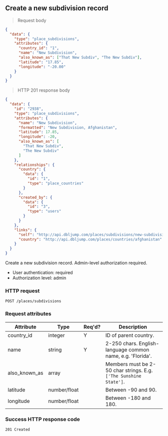 ## <a name="subdivs_create"></a>Create a new subdivision record

> Request body

```JSON
{
  "data": {
    "type": "place_subdivisions",
    "attributes": {
      "country_id": "1",
      "name": "New Subdivision",
      "also_known_as": ["That New Subdiv", "The New Subdiv"],
      "latitude": "17.85",
      "longitude": "-20.00"
    }
  }
}
```

> HTTP 201 response body

```JSON
{
  "data": {
    "id": "2938",
    "type": "place_subdivisions",
    "attributes": {
      "name": "New Subdivision",
      "formatted": "New Subdivision, Afghanistan",
      "latitude": 17.85,
      "longitude": -20,
      "also_known_as": [
        "That New Subdiv",
        "The New Subdiv"
      ]
    },
    "relationships": {
      "country": {
        "data": {
          "id": "1",
          "type": "place_countries"
        }
      },
      "created_by": {
        "data": {
          "id": "3",
          "type": "users"
        }
      }
    },
    "links": {
      "self": "http://api.dbljump.com/places/subdivisions/new-subdivision-afghanistan",
      "country": "http://api.dbljump.com/places/countries/afghanistan"
    }
  }
}
```

Create a new subdivision record. Admin-level authorization required.

* User authentication: required
* Authorization level: admin

### HTTP request

`POST /places/subdivisions`

### Request attributes

Attribute | Type | Req'd? | Description
--------- | ---- | ------ | -----------
country_id | integer | Y | ID of parent country.
name | string | Y | 2-250 chars. English-language common name, e.g. 'Florida'.
also_known_as | array | | Members must be 2-50 char strings. E.g. `['The Sunshine State']`.
latitude | number/float | | Between -90 and 90.
longitude | number/float | | Between -180 and 180.

### Success HTTP response code

`201 Created`
